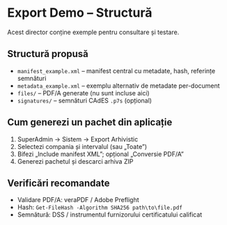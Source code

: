 # Export Demo – Structură

Acest director conține exemple pentru consultare și testare.

## Structură propusă

- `manifest_example.xml` – manifest central cu metadate, hash, referințe semnături
- `metadata_example.xml` – exemplu alternativ de metadate per-document
- `files/` – PDF/A generate (nu sunt incluse aici)
- `signatures/` – semnături CAdES `.p7s` (opțional)

## Cum generezi un pachet din aplicație
1. SuperAdmin → Sistem → Export Arhivistic
2. Selectezi compania și intervalul (sau „Toate”)
3. Bifezi „Include manifest XML”; opțional „Conversie PDF/A”
4. Generezi pachetul și descarci arhiva ZIP

## Verificări recomandate
- Validare PDF/A: veraPDF / Adobe Preflight
- Hash: `Get-FileHash -Algorithm SHA256 path\to\file.pdf`
- Semnătură: DSS / instrumentul furnizorului certificatului calificat
